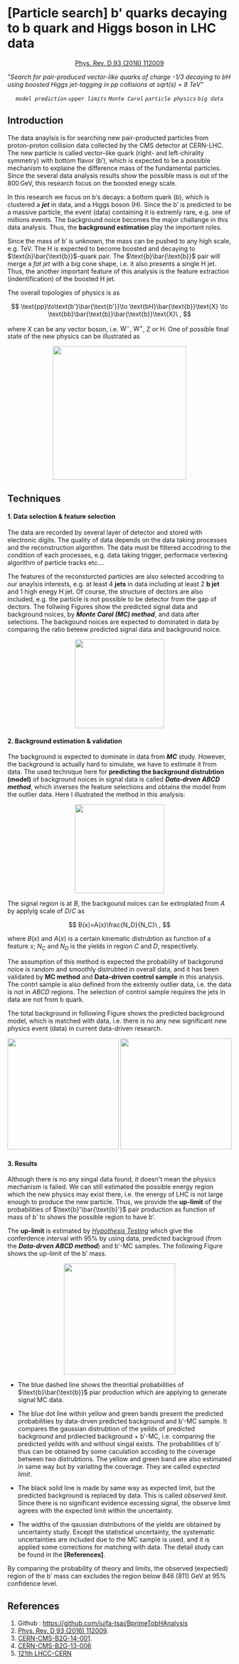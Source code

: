 # [Particle search] b' quarks decaying to b quark and Higgs boson in LHC data

<div style="text-align: center;" markdown="1"><a href="http://dx.doi.org/10.1103/PhysRevD.93.112009">Phys. Rev. D 93 (2016) 112009</a></div>

*"Search for pair-produced vector-like quarks of charge -1/3 decaying to bH using boosted Higgs jet-tagging in pp collisions at sqrt(s) = 8 TeV"*

*<div style="text-align: center;" markdown="1">`model prediction` `upper limits` `Monte Carol` `particle physics` `big data`</div>*

## Introduction

The data anaylsis is for searching new pair-producted particles from proton-proton collision data collected by the CMS detector at CERN-LHC. The new particle is called vector-like quark (right- and left-chirality symmetry) with bottom flavor ($\text{b}'$), which is expected to be a possible mechanism to explaine the difference mass of the fundamental particles. Since the several data analysis results show the possible mass is out of the $800\,\text{GeV}$, this research focus on the boosted enegy scale.

In this research we focus on $\text{b}'$s decays: a bottom quark ($\text{b}$), which is clustered a ***jet*** in data, and a Higgs boson ($\text{H}$). Since the $\text{b}'$ is predicted to be a massive particle, the event (data) containing it is extremly rare, e.g. one of millions events. The background noice becomes the major challange in this data analysis. Thus, the **background estimation** play the important roles.

Since the mass of $\text{b}'$ is unknown, the mass can be pushed to any high scale, e.g. TeV. The $\text{H}$ is expected to become boosted and decaying to $\text{b}\bar{\text{b}}$-quark pair. The $\text{b}\bar{\text{b}}$ pair will merge a *fat jet* with a big cone shape, i.e. it also presents a single $\text{H}$ jet. Thus, the another important feature of this analysis is the feature extraction (indentification) of the boosted $\text{H}$ jet.

The overall topologies of physics is as 

$$
\text{pp}\to\text{b'}\bar{\text{b'}}\to \text{bH}\bar{\text{b}}\text{X} \to \text{bb}\bar{\text{b}}\bar{\text{b}}\text{X}\ ,
$$

where $X$ can be any vector boson, i.e. $\text{W}^-$, $\text{W}^+$, $\text{Z}$ or $\text{H}$. One of possible final state of the new physics can be illustrated as
<div style="text-align: center;" markdown="1"><img src="http://hep1.phys.ntu.edu.tw/~alpha78718/cv/bprimetobH.png" height="300" ></div>

## Techniques

#### 1. Data selection & feature selection
The data are recorded by several layer of detector and stored with electronic digits. The quality of data depends on the data taking processes and the reconstruction algorithm. The data must be filtered accodring to the condition of each processes, e.g. data taking trigger, performace vertexing algorithm of particle tracks etc....  

The features of the reconsturcted particles are also selected accodring to our anaylsis interests, e.g. at least 4 **jets** in data including at least 2 **b jet** and 1 high enegy $\text{H}$ jet. Of course, the structure of dectors are also included, e.g. the particle is not possible to be detector from the gap of dectors. The follwing Figures show the predicted signal data and background noices, by ***Monte Carol (MC) method***, and data after selections. The backgound noices are expected to dominated in data by comparing the ratio beteew predicted signal data and background noice.

<div style="text-align: center;" markdown="1"><img src="http://hep1.phys.ntu.edu.tw/~alpha78718/cv/bpbkg.png" height="200"></div>


#### 2. Background estimation & validation
The background is expected to dominate in data from ***MC*** study. However, the background is actually hard to simulate, we have to estimate it from data. The used technique here for **predicting the background distrubtion (model)** of background noices in signal data is called ***Data-drven ABCD method***, which inverses the feature selections and obtains the model from the outlier data. Here I illustrated the method in this analysis: 

<div style="text-align: center;" markdown="1"><img src="http://hep1.phys.ntu.edu.tw/~alpha78718/cv/bpabcd.png" height="200"></div>  

The signal region is at $B$, the backgound noices can be extroplated from $A$ by applyig scale of $D/C$ as

$$
B(x)=A(x)\frac{N_D}{N_C}\ ,
$$

where $B(x)$ and $A(x)$ is a certain kinematic distrubtion as function of a feature $x$; $N_C$ and $N_D$ is the yields in region $C$ and $D$, respectively.

The assumption of this method is expected the probability of backgorund noice is random and smoothly distrubted in overall data, and it has been validated by **MC method** and **Data-driven control sample** in this analysis. The contrl sample is also defined from the extremly outlier data, i.e. the data is not in *ABCD* regions. The selection of control sample requires the jets in data are not from $\text{b}$ quark.

The total background in following Figure shows the predicted background model, which is matched with data, i.e. there is no any new significant new physics event (data) in current data-driven research.

<div style="text-align: center;" markdown="1"><img src="http://hep1.phys.ntu.edu.tw/~alpha78718/cv/bpht1.png" height="250"> <img src="http://hep1.phys.ntu.edu.tw/~alpha78718/cv/bpht2.png" height="250"></div>  

#### 3. Results
Although there is no any singal data found, it doesn't mean the physics mechanism is failed. We can still estimated the possible energy region which the new physics may exist there, i.e. the energy of LHC is not large enough to produce the new particle. Thus, we provide the **up-limit** of the probabilities of $\text{b}'\bar{\text{b}'}$ pair production as function of mass of $\text{b}'$ to shows the possible region to have $\text{b}'$.

The **up-limit** is estimated by [*Hypothesis Testing*](https://onlinecourses.science.psu.edu/statprogram/node/138) which give the conferdence interval with 95% by using data, predicted backgroud (from the ***Data-drven ABCD method***) and $\text{b}'$-MC samples. The following Figure shows the up-limit of the $\text{b}'$ mass.

<div style="text-align: center;" markdown="1"><img src="http://hep1.phys.ntu.edu.tw/~alpha78718/cv/bplimit.png" height="250"></div>

- The blue dashed line shows the theoritial probabilities of $\text{b}\bar{\text{b}}$ piar production which are applying to generate signal MC data.  

- The blue dot line within yellow and green bands present the predicted probabilities by data-drven predicted background and $\text{b}'$-MC sample. It compares the gaussian distrubtion of the yeilds of predicted background and prdiected background + $\text{b}'$-MC, i.e. comparing the predicted yeilds with and without singal exists. The probabilities of $\text{b}'$ thus can be obtained by some caculation accoding to the coverage between two distrubtions. The yellow and green band are also estimated in same way but by variating the coverage. They are called *expected limit*.

- The black solid line is made by same way as expected limit, but the predicted background is replaced by data. This is called *observed limit*. Since there is no significant evidence excessing signal, the observe limit agrees with the expected limit within the uncertainty.  

- The widths of the qaussian distributions of the yields are obtained by uncertainty study. Except the statistical uncertainty, the systematic uncertainties are included due to the MC sample is used, and it is applied some corrections for matching with data. The detail study can be found in the **[References]**.

By comparing the probability of theory and limits, the observed (expectied) region of the $\text{b}'$ mass can excludes the region below 846 (811) GeV at 95% confidence level.


## References
1. Github : <https://github.com/juifa-tsai/BprimeTobHAnalysis>
2. [Phys. Rev. D 93 (2016) 112009](http://dx.doi.org/10.1103/PhysRevD.93.112009).
3. [CERN-CMS-B2G-14-001](http://cms-results.web.cern.ch/cms-results/public-results/preliminary-results/B2G-14-001/index.html).
4. [CERN-CMS-B2G-13-006](http://cms-results.web.cern.ch/cms-results/public-results/publications/B2G-13-006/index.html)
5. [121th LHCC-CERN](https://indico.cern.ch/event/369822/#21-search-for-pair-produced-ve)

